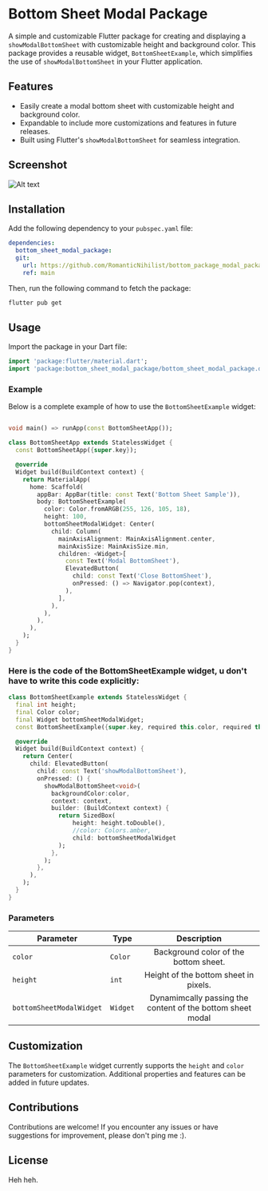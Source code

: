 # Bottom Sheet Modal Package

A simple and customizable Flutter package for creating and displaying a `showModalBottomSheet` with customizable height and background color. This package provides a reusable widget, `BottomSheetExample`, which simplifies the use of `showModalBottomSheet` in your Flutter application.

## Features

- Easily create a modal bottom sheet with customizable height and background color.
- Expandable to include more customizations and features in future releases.
- Built using Flutter's `showModalBottomSheet` for seamless integration.

## Screenshot

![Alt text](https://i.imgur.com/QTtbRMb.png "Bottom Sheet Modal View")

## Installation

Add the following dependency to your `pubspec.yaml` file:

```yaml
dependencies:
  bottom_sheet_modal_package:
  git:
    url: https://github.com/RomanticNihilist/bottom_package_modal_package
    ref: main
```

Then, run the following command to fetch the package:

```bash
flutter pub get
```

## Usage

Import the package in your Dart file:

```dart
import 'package:flutter/material.dart';
import 'package:bottom_sheet_modal_package/bottom_sheet_modal_package.dart';
```

### Example

Below is a complete example of how to use the `BottomSheetExample` widget:

```dart

void main() => runApp(const BottomSheetApp());

class BottomSheetApp extends StatelessWidget {
  const BottomSheetApp({super.key});

  @override
  Widget build(BuildContext context) {
    return MaterialApp(
      home: Scaffold(
        appBar: AppBar(title: const Text('Bottom Sheet Sample')),
        body: BottomSheetExample(
          color: Color.fromARGB(255, 126, 105, 18),
          height: 100,
          bottomSheetModalWidget: Center(
            child: Column(
              mainAxisAlignment: MainAxisAlignment.center,
              mainAxisSize: MainAxisSize.min,
              children: <Widget>[
                const Text('Modal BottomSheet'),
                ElevatedButton(
                  child: const Text('Close BottomSheet'),
                  onPressed: () => Navigator.pop(context),
                ),
              ],
            ),
          ),
        ),
      ),
    );
  }
}
```
### Here is the code of the BottomSheetExample widget, u don't have to write this code explicitly:
```dart
class BottomSheetExample extends StatelessWidget {
  final int height;
  final Color color;
  final Widget bottomSheetModalWidget;
  const BottomSheetExample({super.key, required this.color, required this.height, required this.bottomSheetModalWidget});

  @override
  Widget build(BuildContext context) {
    return Center(
      child: ElevatedButton(
        child: const Text('showModalBottomSheet'),
        onPressed: () {
          showModalBottomSheet<void>(
            backgroundColor:color,
            context: context,
            builder: (BuildContext context) {
              return SizedBox(
                  height: height.toDouble(),
                  //color: Colors.amber,
                  child: bottomSheetModalWidget
              );
            },
          );
        },
      ),
    );
  }
}
```

### Parameters

| Parameter | Type     |                        Description                         |
|-----------|----------|:----------------------------------------------------------:|
| `color`   | `Color`  |           Background color of the bottom sheet.            |
| `height`  | `int`    |           Height of the bottom sheet in pixels.            |
|   `bottomSheetModalWidget`| `Widget` | Dynamimcally passing the content of the bottom sheet modal |

## Customization

The `BottomSheetExample` widget currently supports the `height` and `color` parameters for customization. Additional properties and features can be added in future updates.

## Contributions

Contributions are welcome! If you encounter any issues or have suggestions for improvement, please don't ping me :).

## License

Heh heh.